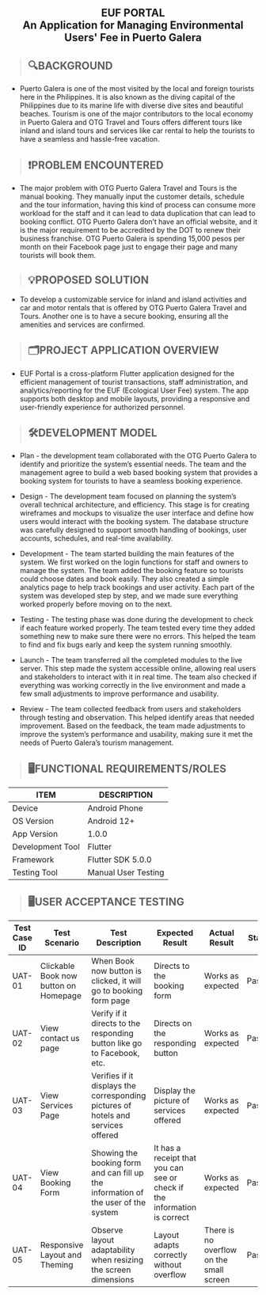 <h2 align="center">EUF PORTAL <br>An Application for Managing Environmental Users' Fee in Puerto Galera</h2>

> ### <h2>🔍BACKGROUND</h2>
- Puerto Galera is one of the most visited by the local and foreign tourists here in the Philippines. It is also known as the diving capital of the Philippines due to its marine life with diverse dive sites and beautiful beaches. Tourism is one of the major contributors to the local economy in Puerto Galera and OTG Travel and Tours offers different tours like inland and island tours and services like car rental to help the tourists to have a seamless and hassle-free vacation. 

> ### <h2>❗PROBLEM ENCOUNTERED</h2>
- The major problem with OTG Puerto Galera Travel and Tours is the manual booking. They manually input the customer details, schedule and the tour information, having this kind of process can consume more workload for the staff and it can lead to data duplication that can lead to booking conflict. OTG Puerto Galera don’t have an official website, and it is the major requirement to be accredited by the DOT to renew their business franchise. OTG Puerto Galera is spending 15,000 pesos per month on their Facebook page just to engage their page and many tourists will book them. 

> ### <h2>💡PROPOSED SOLUTION</h2>
- To develop a customizable service for inland and island activities and car and motor rentals that is offered by OTG Puerto Galera Travel and Tours. Another one is to have a secure booking, ensuring all the amenities and services are confirmed.

  
> ### <h2>🗂️PROJECT APPLICATION OVERVIEW</h2>
- EUF Portal is a cross-platform Flutter application designed for the efficient management of tourist transactions, staff administration, and analytics/reporting for the EUF (Ecological User Fee) system. The app supports both desktop and mobile layouts, providing a responsive and user-friendly experience for authorized personnel.

> ### <h2>🛠️DEVELOPMENT MODEL</h2>
- Plan - the development team collaborated with the OTG Puerto Galera to identify and prioritize the system’s essential needs. The team and the management agree to build a web based booking system that provides a booking system for tourists to have a seamless booking experience.

- Design - The development team focused on planning the system’s overall technical architecture, and efficiency. This stage is for creating wireframes and mockups to visualize the user interface and define how users would interact with the booking system. The database structure was carefully designed to support smooth handling of bookings, user accounts, schedules, and real-time availability. 

- Development - The team started building the main features of the system. We first worked on the login functions for staff and owners to manage the system. The team added the booking feature so tourists could choose dates and book easily. They also created a simple analytics page to help track bookings and user activity. Each part of the system was developed step by step, and we made sure everything worked properly before moving on to the next.

- Testing - The testing phase was done during the development to check if each feature worked properly. The team tested every time they added something new to make sure there were no errors. This helped the team to find and fix bugs early and keep the system running smoothly.

- Launch - The team transferred all the completed modules to the live server. This step made the system accessible online, allowing real users and stakeholders to interact with it in real time. The team also checked if everything was working correctly in the live environment and made a few small adjustments to improve performance and usability.

- Review - The team collected feedback from users and stakeholders through testing and observation. This helped identify areas that needed improvement. Based on the feedback, the team made adjustments to improve the system’s performance and usability, making sure it met the needs of Puerto Galera’s tourism management.


> ### <h2>🖥️FUNCTIONAL REQUIREMENTS/ROLES</h2>
| ITEM            | DESCRIPTION         |
|-----------------|---------------------|
| Device          | Android Phone        |
| OS Version      | Android 12+          |
| App Version     | 1.0.0                |
| Development Tool| Flutter              |
| Framework       | Flutter SDK 5.0.0    |
| Testing Tool    | Manual User Testing  |


> ### <h2>🖥️USER ACCEPTANCE TESTING</h2>
| Test Case ID | Test Scenario                    | Test Description                                                                 | Expected Result                                        | Actual Result       | Status |
|--------------|----------------------------------|----------------------------------------------------------------------------------|--------------------------------------------------------|----------------------|--------|
| UAT-01       | Clickable Book now button on Homepage | When Book now button is clicked, it will go to booking form page                | Directs to the booking form                            | Works as expected    | Passed |
| UAT-02       | View contact us page             | Verify if it directs to the responding button like go to Facebook, etc.         | Directs on the responding button                       | Works as expected    | Passed |
| UAT-03       | View Services Page               | Verifies if it displays the corresponding pictures of hotels and services offered | Display the picture of services offered               | Works as expected    | Passed |
| UAT-04       | View Booking Form                | Showing the booking form and can fill up the information of the user of the system | It has a receipt that you can see or check if the information is correct | Works as expected    | Passed |
| UAT-05       | Responsive Layout and Theming    | Observe layout adaptability when resizing the screen dimensions                 | Layout adapts correctly without overflow               | There is no overflow on the small screen | Passed |
